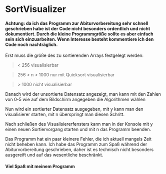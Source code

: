 # SortVisualizer #

#### Achtung: da ich das Programm zur Abiturvorbereitung sehr schnell geschrieben habe ist der Code nicht besonders ordentlich und nicht dokumentiert. Durch die kleine Programmgröße sollte es aber einfach sein sich einzuarbeiten. Wenn Interesse besteht kommentiere ich den Code noch nachträglich.

Erst muss die größe des zu sortierenden Arrays festgelegt werden:

 > < 256 visualisierbar

 > 256 < n < 1000 nur mit Quicksort visualisierbar

 > \> 1000 nicht visualisierbar

Danach wird der unsortierte Datensatz angezeigt, man kann mit den Zahlen von 0-5 wie auf dem Bildschirm angegeben die Algorithmen wählen

Nun wird ein sortierter Datensatz ausgegeben, mit y kann man den visualisierer starten, mit n überspringt man diesen Schritt.

Nach schließen des Visualisiererfensters kann man in der Konsole mit y einen neuen Sortiervorgang starten und mit n das Programm beenden.

Das Programm hat ein paar kleinere Fehler, die ich aktuell mangels Zeit nicht beheben kann. Ich habe das Programm zum Spaß während der Abiturvorbereitung geschrieben, daher ist es technisch nicht besonders ausgereift und auf das wesentliche beschränkt.

#### Viel Spaß mit meinem Programm ####
